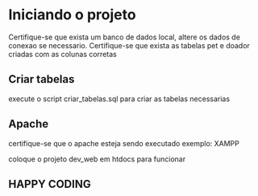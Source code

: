 # Iniciando o projeto

Certifique-se que exista um banco de dados local, altere os dados de conexao se necessario.
Certifique-se que exista as tabelas pet e doador criadas com as colunas corretas

## Criar tabelas

execute o script criar_tabelas.sql para criar as tabelas necessarias

## Apache

certifique-se que o apache esteja sendo executado exemplo: XAMPP

coloque o projeto dev_web em htdocs para funcionar

## HAPPY CODING